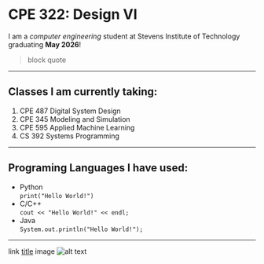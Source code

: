 # CPE 322: Design VI
I am a *computer engineering* student at Stevens Institute of Technology graduating **May 2026**!

> block quote
---
## Classes I am currently taking: 
1. CPE 487 Digital System Design
2. CPE 345 Modeling and Simulation
3. CPE 595 Applied Machine Learning
4. CS 392 Systems Programming
---
## Programing Languages I have used:
- Python <br>
  `print("Hello World!")`
- C/C++ <br>
  `cout << "Hello World!" << endl;`
- Java <br>
  `System.out.println("Hello World!");`
---
link
[title](https://www.example.com)
image
![alt text](image.jpg)
